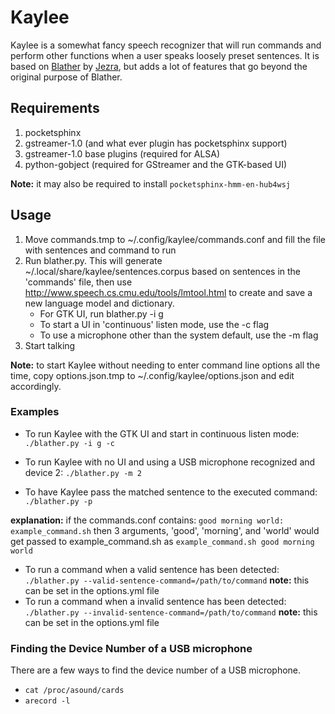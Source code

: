 # Kaylee

Kaylee is a somewhat fancy speech recognizer that will run commands and perform
other functions when a user speaks loosely preset sentences.  It is based on
[Blather](https://gitlab.com/jezra/blather) by [Jezra](http://www.jezra.net/),
but adds a lot of features that go beyond the original purpose of Blather.

## Requirements

1. pocketsphinx
2. gstreamer-1.0 (and what ever plugin has pocketsphinx support)
3. gstreamer-1.0 base plugins (required for ALSA)
4. python-gobject (required for GStreamer and the GTK-based UI)

**Note:** it may also be required to install `pocketsphinx-hmm-en-hub4wsj`


## Usage

1. Move commands.tmp to ~/.config/kaylee/commands.conf and fill the file with
sentences and command to run
2. Run blather.py.  This will generate ~/.local/share/kaylee/sentences.corpus
based on sentences in the 'commands' file, then use
<http://www.speech.cs.cmu.edu/tools/lmtool.html> to create and save a new
language model and dictionary.
    * For GTK UI, run blather.py -i g
    * To start a UI in 'continuous' listen mode, use the -c flag
    * To use a microphone other than the system default, use the -m flag
3. Start talking

**Note:** to start Kaylee without needing to enter command line options all the
time, copy options.json.tmp to ~/.config/kaylee/options.json and edit
accordingly.

### Examples

* To run Kaylee with the GTK UI and start in continuous listen mode:
`./blather.py -i g -c`

* To run Kaylee with no UI and using a USB microphone recognized and device 2:
`./blather.py -m 2`

* To have Kaylee pass the matched sentence to the executed command:
`./blather.py -p`

**explanation:** if the commands.conf contains:
`good morning world: example_command.sh`
then 3 arguments, 'good', 'morning', and 'world' would get passed to
example_command.sh as `example_command.sh good morning world`

* To run a command when a valid sentence has been detected:
	`./blather.py --valid-sentence-command=/path/to/command`
	**note:** this can be set in the options.yml file
* To run a command when a invalid sentence has been detected:
	`./blather.py --invalid-sentence-command=/path/to/command`
	**note:** this can be set in the options.yml file

### Finding the Device Number of a USB microphone
There are a few ways to find the device number of a USB microphone.

* `cat /proc/asound/cards`
* `arecord -l`
